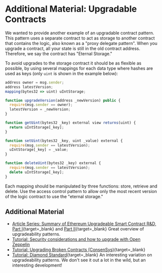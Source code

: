 # Additional Material: Upgradable Contracts

We wanted to provide another example of an upgradable contract pattern. This pattern uses a separate contract to act as storage to another contract that contains the logic, also known as a "proxy delegate pattern". When you upgrade a contract, all your state is still in the old contract address. Therefore, we say the contract has "Eternal Storage."

To avoid upgrades to the storage contract it should be as flexible as possible, by using several mappings for each data type where hashes are used as keys (only `uint` is shown in the example below):

```javascript
address owner = msg.sender;
address latestVersion;
mapping(bytes32 => uint) uIntStorage;

function upgradeVersion(address _newVersion) public {
  require(msg.sender == owner);
  latestVersion = _newVersion;
}

function getUint(bytes32 _key) external view returns(uint) {
  return uIntStorage[_key];
}

function setUint(bytes32 _key, uint _value) external {
  require(msg.sender == latestVersion);
  uIntStorage[_key] = _value;
}

function deleteUint(bytes32 _key) external {
  require(msg.sender == latestVersion);
  delete uIntStorage[_key];
}
```

Each mapping should be manipulated by three functions: store, retrieve and delete. Use the access control pattern to allow only the most recent version of the logic contract to use the "eternal storage."

## Additional Material

- [Article Series: Summary of Ethereum Upgradeable Smart Contract R&D, Part I](https://blog.indorse.io/ethereum-upgradeable-smart-contract-strategies-456350d0557c){target=\_blank} and [Part II](https://medium.com/coinmonks/summary-of-ethereum-upgradeable-smart-contract-r-d-part-2-2020-db141af915a0){target=\_blank} Great overview of upgradeability patterns.
- [Tutorial: Security considerations and how to upgrade with Open Zeppelin](https://trufflesuite.com/guides/upgrading-security/)
- [Tutorial: Upgrading Broken Contracts (ConsenSys)](https://ethereum-contract-security-techniques-and-tips.readthedocs.io/en/latest/software_engineering/#upgrading-broken-contracts){target=\_blank}
- [Tutorial: Diamond Standard](https://dev.to/mudgen/ethereum-s-maximum-contract-size-limit-is-solved-with-the-diamond-standard-2189){target=\_blank} An interesting variation on upgradeability patterns. We don't see it out a lot in the wild, but an interesting development!
